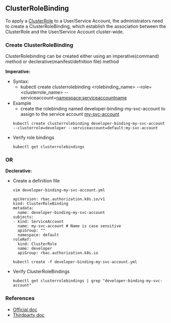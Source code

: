 ## ClusterRoleBinding
To apply a [ClusterRole](./ClusterRoles.md) to a User/Service Account, the administrators need to create a ClusterRoleBinding, which establish the association between the ClusterRole and the User/Service Account cluster-wide.

### Create ClusterRoleBinding
ClusterRolebinding can be created either using an imperative(command) method or declerative(manifest/defnition file) method

**Imperative:**
- Syntax:
  - kubectl create clusterrolebinding <rolebinding_name> --role=<clusterrole_name> --serviceaccount=<namespace:serviceaccountname>
- Example
  - create the rolebinding named developer-binding-my-svc-account to assign to the service account [my-svc-account](/ServiceAccount.md)
  ```
  kubectl create clusterrolebinding developer-binding-my-svc-account --clusterrole=developer --serviceaccount=default:my-svc-account
  ```
- Verify role bindings
  ```
  kubectl get clusterrolebindings
  ```
### OR
**Declerative:**
- Create a definition file
  ```
  vim developer-binding-my-svc-account.yml
  ```
  ```
  apiVersion: rbac.authorization.k8s.io/v1
  kind: ClusterRoleBinding
  metadata:
    name: developer-binding-my-svc-account
  subjects:
  - kind: ServiceAccount
    name: my-svc-account # Name is case sensitive
    apiGroup: ""
    namespace: default
  roleRef:
    kind: ClusterRole
    name: developer
    apiGroup: rbac.authorization.k8s.io
  ```
  ```
  kubectl create -f developer-binding-my-svc-account.yml
  ```
- Verify ClusterRoleBindings
  ```
  kubectl get clusterrolebindings | grep "developer-binding-my-svc-account"
  ```
### References
- [Official doc](https://kubernetes.io/docs/reference/kubectl/generated/kubectl_create/kubectl_create_clusterrolebinding/)
- [Thirdparty doc](https://medium.com/rahasak/kubernetes-role-base-access-control-with-service-account-e4c65e3f25cc)
